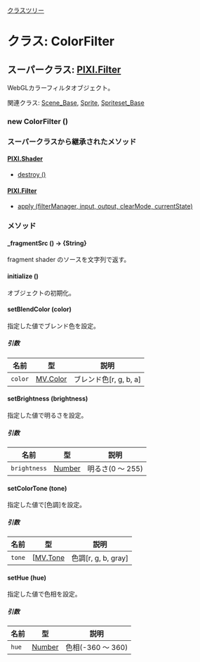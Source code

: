 [クラスツリー](index.md)

# クラス: ColorFilter

## スーパークラス: [PIXI.Filter](PIXI.Filter.md)

WebGLカラーフィルタオブジェクト。

関連クラス: [Scene_Base](Scene_Base.md), [Sprite](Sprite.md), [Spriteset_Base](Spriteset_Base.md)

### new ColorFilter ()

### スーパークラスから継承されたメソッド

#### [PIXI.Shader](PIXI.Shader.md)

* [destroy ()](PIXI.Shader.md#destroy-)

####  [PIXI.Filter](PIXI.Filter.md) 

* [apply (filterManager, input, output, clearMode, currentState)](PIXI.Filter.md#apply-filtermanager-input-output-clear-currentstate-opt)


### メソッド

#### _fragmentSrc () → {String}
fragment shader のソースを文字列で返す。


####  initialize ()
オブジェクトの初期化。
 
 
#### setBlendColor (color)
指定した値でブレンド色を設定。

##### 引数

| 名前 | 型 | 説明 |
| --- | --- | --- |
| `color` | [MV.Color](MV.Color.md) | ブレンド色[r, g, b, a] |


#### setBrightness (brightness)
指定した値で明るさを設定。

##### 引数

| 名前 | 型 | 説明 |
| --- | --- | --- |
| `brightness` | [Number](Number.md)  | 明るさ(0 〜 255) |
 
 
#### setColorTone (tone)
指定した値で[色調]を設定。

##### 引数

| 名前 | 型 | 説明 |
| --- | --- | --- |
| `tone` | [[MV.Tone](MV.Tone.md) | 色調[r, g, b, gray] |


#### setHue (hue)
指定した値で色相を設定。

##### 引数

| 名前 | 型 | 説明 |
| --- | --- | --- |
| `hue` | [Number](Number.md) | 色相(-360 〜 360) |

